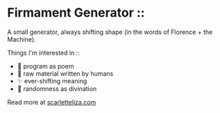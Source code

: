 # Firmament Generator ::

A small generator, always shifting shape (in the words of Florence + the Machine).

Things I'm interested in ::
- 🧪 program as poem
- 🍓 raw material written by humans
- ✨ ever-shifting meaning
- 🔮 randomness as divination

Read more at [scarletteliza.com](https://scarletteliza.com)
